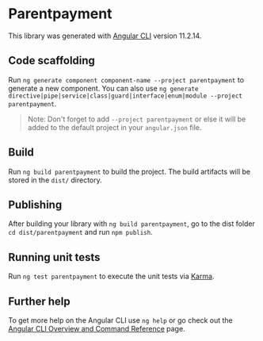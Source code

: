 # Parentpayment

This library was generated with [Angular CLI](https://github.com/angular/angular-cli) version 11.2.14.

## Code scaffolding

Run `ng generate component component-name --project parentpayment` to generate a new component. You can also use `ng generate directive|pipe|service|class|guard|interface|enum|module --project parentpayment`.
> Note: Don't forget to add `--project parentpayment` or else it will be added to the default project in your `angular.json` file. 

## Build

Run `ng build parentpayment` to build the project. The build artifacts will be stored in the `dist/` directory.

## Publishing

After building your library with `ng build parentpayment`, go to the dist folder `cd dist/parentpayment` and run `npm publish`.

## Running unit tests

Run `ng test parentpayment` to execute the unit tests via [Karma](https://karma-runner.github.io).

## Further help

To get more help on the Angular CLI use `ng help` or go check out the [Angular CLI Overview and Command Reference](https://angular.io/cli) page.
